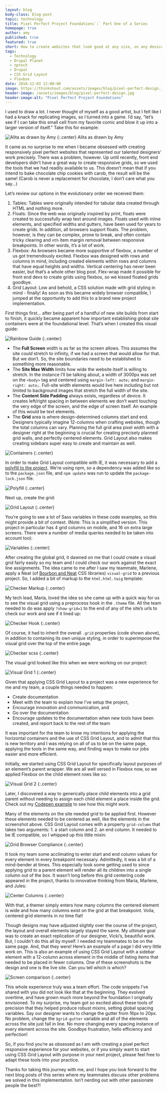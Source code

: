 ```yaml
---
layout: blog
body-class: blog-post
topic: technology
title: Pixel Perfect Project Foundations`:` Part One of a Series
homepage: true
author: amy
published: true
featured: true
short: How to create websites that look good at any size, on any device.
tags:
  - Technology
  - Drupal Planet
  - nptech
  - Drupal
  - CSS Grid Layout
  - Flexbox
date: 2018-12-03 12:00:00
image: https://thinkshout.com/assets/images/blog/pixel-perfect-design.jpg
header-image: /assets/images/blog/pixel-perfect-design.jpg
header-image-alt: "Pixel Perfect Project Foundations"
---
```

I used to draw a lot. I never thought of myself as a good artist, but I felt like I had a knack for replicating images, so I turned into a game. I’d say, “let’s see if I can take this small cell from my favorite comic and blow it up into a larger version of itself.” Take this for example:

![Alita as drawn by Amy](/assets/images/blog/alita.JPG)
{:.center}
<span class="caption"><i class="fa fa-caret-up"></i>Alita as drawn by Amy</span>

It came as no surprise to me when I became obsessed with creating responsively pixel perfect websites that represented our talented designers’ work precisely. There was a problem, however. Up until recently, front end developers didn’t have a great way to create responsive grids, so we used the tools that we had readily available to us. This doesn’t mean that if you intend to bake chocolate chip cookies with carob, the result will be the same! (Carob is never a replacement for chocolate, I don’t care what you say…)

Let’s review our options in the evolutionary order we received them:

1. Tables: Tables were originally intended for tabular data created through HTML and nothing more.
2. Floats: Since the web was originally inspired by print, floats were created to successfully wrap text around images. Floats used with inline elements, and specified widths and gutters, have been used for years to create grids. In addition, all browsers support floats. The problem, however, is they can be complex, prone to break, and often contain tricky clearing and `nth` item margin removal between responsive breakpoints. In other words, it’s a lot of work.
3. Flexbox: As browsers became more supportive of flexbox, a number of us got tremendously excited. Flexbox was designed with rows and columns in mind, including created elements within rows and columns that have equal heights and widths. Vertical centering has never been easier, but that’s a whole other blog post. Flex-wrap made it possible for front end devs to create grids using flexbox, so we kissed floated grids goodbye.
4. Grid Layout: Low and behold, a CSS solution made with grid styling in mind - finally! As soon as this became widely browser compatible, I jumped at the opportunity to add this to a brand new project implementation.

First things first… after being part of a handful of new site builds from start to finish, it quickly became apparent how important establishing global site containers were at the foundational level. That’s when I created this visual guide:

![Rainbow Guide](/assets/images/blog/rainbow_guide.png)
{:.center}

* The **Full Screen** width is as far as the screen allows. This assumes the site _could_ stretch to infinity, if we had a screen that would allow for that. But we don’t. So, the site boundaries need to be established to something more reasonable.
* The **Site Max Width** limits how wide the website itself is willing to stretch. In the instance I’ll be talking about, a width of 3000px was set on the `<body>` tag and centered using `margin-left: auto;` and `margin-right: auto;`. Full-site width elements would live here including but not limited to background images that stretch the full width of the site.
* The **Content Side Padding** always exists, regardless of device. It creates left/right spacing in between elements we don’t want touching the very edge of the screen, and the edge of screen itself. An example of this would be text elements.
* The **Grid** area is where design-determined columns start and end. Designers typically imagine 12-columns when crafting websites, though the total columns can vary. Planning the full grid area pixel width with a designer right at the beginning is crucial for creating precisely planned grid walls, and perfectly centered elements. Grid Layout also makes creating sidebars super easy to create and maintain as well.

![Containers](/assets/images/blog/containers.png)
{:.center}

In order to make Grid Layout compatible with IE, it was necessary to add a [polyfill to the project](https://github.com/FremyCompany/css-grid-polyfill/). We’re using npm, so a dependency was added like so to the `package.json` file, and `npm update` was run to update the `package-lock.json` file.

![Polyfill](/assets/images/blog/polyfill.png)
{:.center}

Next up, create the grid:

![Grid Layout](/assets/images/blog/grid.png)
{:.center}

You’re going to see a lot of Sass variables in these code examples, so this might provide a bit of context. (Note: This is a simplified version. This project in particular has 4 grid columns on mobile, and 16 on extra large screens. There were a number of media queries needed to be taken into account too):

![Variables](/assets/images/blog/variables.png)
{:.center}

After creating the global grid, it dawned on me that I could create a visual grid fairly easily so my team and I could check our work against the exact line assignments. The idea came to me after I saw my teammate, Marlene, apply a Neat (of [Bourbon and Neat](https://neat.bourbon.io/docs/1.7.0/) CSS libraries) `visual-grid` to a previous project. So, I added a bit of markup to the `html.html.twig` template:

![Checker Markup](/assets/images/blog/checker_markup.png)
{:.center}

My tech lead, Maria, loved the idea so she came up with a quick way for us to see the visual grid using a preprocess hook in the `.theme` file. All the team needed to do was apply `?show-grid=1` to the end of any of the site’s urls to check our work and see if it lined up:

![Checker Hook](/assets/images/blog/checker_hook.png)
{:.center}

Of course, it had to inherit the overall `.grid` properties (code shown above), in addition to containing its own unique styling, in order to superimpose the visual grid over the top of the entire page.

![Checker scss](/assets/images/blog/checker_scss.png)
{:.center}

The visual grid looked like this when we were working on our project:

![Visual Grid 1](/assets/images/blog/visual_grid_one.png)
{:.center}

Given that applying CSS Grid Layout to a project was a new experience for me and my team, a couple things needed to happen:

- Create documentation
- Meet with the team to explain how I’ve setup the project,
- Encourage innovation and communication, and
- Go over the documentation
- Encourage updates to the documentation when new tools have been created, and report back to the rest of the team

It was important for the team to know my intentions for applying the horizontal containers and the use of CSS Grid Layout, and to admit that this is new territory and I was relying on all of us to be on the same page, applying the tools in the same way, and finding ways to make our jobs easier and more efficient.

Initially, we started using CSS Grid Layout for specifically layout purposes of an element’s parent wrapper. We are all well versed in Flexbox now, so we applied Flexbox on the child element rows like so:

![Visual Grid 2](/assets/images/blog/visual_grid_two.png)
{:.center}

Later, I discovered a way to generically place child elements into a grid parent without needing to assign each child element a place inside the grid. Check out my [Codepen example](https://codepen.io/amydecat/pen/rQvyjb) to see how this might work.

Many of the elements on the site needed grid to be applied first. However these elements needed to be centered as well, like the elements in the screenshot above. CSS Grid Layout comes with a property `grid-column` that takes two arguments: 1. a start column and 2. an end column. It needed to be IE compatible, so I whipped up this little mixin:

![Grid Browser Compliance](/assets/images/blog/grid_browser_compliance.png)
{:.center}

It took my team some acclimating to enter start and end column values for every element in every breakpoint necessary. Admittedly, it was a bit of a mind-bender at times. This especially took some getting used to since applying grid to a parent element will render all its children into a single column out of the box. It wasn’t long before this grid centering code appeared in the project, thanks to innovative thinking from Maria, Marlene, and Jules:

![Center Columns](/assets/images/blog/center_columns.png)
{:.center}

With that, a themer simply enters how many columns the centered element is wide and how many columns exist on the grid at that breakpoint. Voila, centered grid elements in no time flat!

Though designs may have adjusted slightly over the course of the project, the layout and overall elements largely stayed the same. My ultimate goal was to create an exact replication of our designer, Vicki’s, beautiful work. But, I couldn’t do this all by myself. I needed my teammates to be on the same page. And, that they were! Here’s an example of a page I did very little work on. This is also an example of using CSS Grid Layout with a sidebar element with a 12-column across element in the middle of listing items that needed to be placed in fewer columns. One of these screenshots is the design and one is the live site. Can you tell which is which?

![Screen comparison](/assets/images/blog/Responsive-Comparison.png)
{:.center}

This whole experience truly was a team effort. The code snippets I’ve shared with you did not look like that at the beginning. They evolved overtime, and have grown much more beyond the foundation I originally envisioned. To my surprise, my team got so excited about these tools of precision that they helped produce robust mixins, setting global spacing variables. Say our designer wants to change the gutter from 16px to 20px. No problem, change the `$grid-gutter` variable and all of the elements across the site just fall in line. No more changing every spacing instance of every element across the site. Goodbye frustration, hello efficiency and perfection!

So, if you find you’re as obsessed as I am with creating a pixel perfect responsive experience for your websites, or if you simply want to start using CSS Grid Layout with purpose in your next project, please feel free to adapt these tools into your practice.

Thanks for taking this journey with me, and I hope you look forward to the next blog posts of this series where my teammates discuss other problems we solved in this implementation. Isn’t nerding out with other passionate people the best?!
